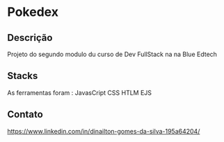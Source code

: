 # Pokedex

## Descrição
Projeto do segundo modulo du curso de Dev FullStack na na Blue Edtech

## Stacks
As ferramentas foram :
JavasCript
CSS
HTLM
EJS
<!-- <img src="https://cdn.jsdelivr.net/gh/devicons/devicon/icons/javascript/javascript-original.svg" /> -->
<!-- <link rel="stylesheet" href="https://cdn.jsdelivr.net/gh/devicons/devicon@v2.15.1/devicon.min.css"> -->


          


## Contato
https://www.linkedin.com/in/dinailton-gomes-da-silva-195a64204/

